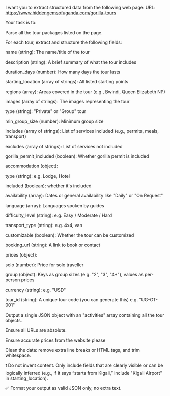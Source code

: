 I want you to extract structured data from the following web page:
URL: https://www.hiddengemsofuganda.com/gorilla-tours

Your task is to:

Parse all the tour packages listed on the page.

For each tour, extract and structure the following fields:

name (string): The name/title of the tour

description (string): A brief summary of what the tour includes

duration_days (number): How many days the tour lasts

starting_location (array of strings): All listed starting points

regions (array): Areas covered in the tour (e.g., Bwindi, Queen Elizabeth NP)

images (array of strings): The images representing the tour

type (string): "Private" or "Group" tour

min_group_size (number): Minimum group size

includes (array of strings): List of services included (e.g., permits, meals, transport)

excludes (array of strings): List of services not included

gorilla_permit_included (boolean): Whether gorilla permit is included

accommodation (object):

type (string): e.g. Lodge, Hotel

included (boolean): whether it's included

availability (array): Dates or general availability like "Daily" or "On Request"

language (array): Languages spoken by guides

difficulty_level (string): e.g. Easy / Moderate / Hard

transport_type (string): e.g. 4x4, van

customizable (boolean): Whether the tour can be customized

booking_url (string): A link to book or contact

prices (object):

solo (number): Price for solo traveller

group (object): Keys as group sizes (e.g. "2", "3", "4+"), values as per-person prices

currency (string): e.g. "USD"

tour_id (string): A unique tour code (you can generate this) e.g. "UG-GT-001"

Output a single JSON object with an "activities" array containing all the tour objects.

Ensure all URLs are absolute.

Ensure accurate prices from the website please

Clean the data: remove extra line breaks or HTML tags, and trim whitespace.

❗ Do not invent content. Only include fields that are clearly visible or can be logically inferred (e.g., if it says “starts from Kigali,” include "Kigali Airport" in starting_location).


✅ Format your output as valid JSON only, no extra text.
